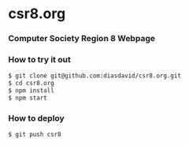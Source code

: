csr8.org
========

### Computer Society Region 8 Webpage



### How to try it out
```bash
$ git clone git@github.com:diasdavid/csr8.org.git
$ cd csr8.org
$ npm install
$ npm start
```

### How to deploy
```bash
$ git push csr8
```



